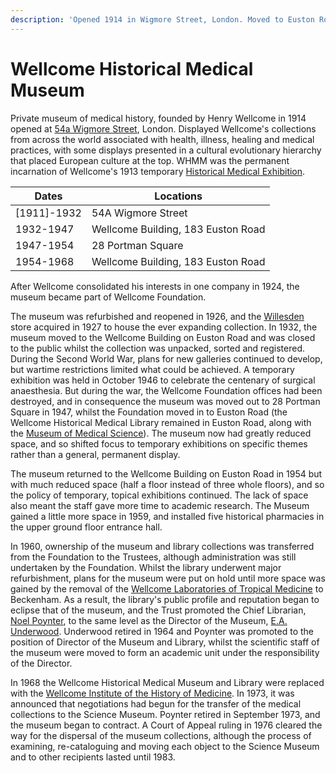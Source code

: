 ```yaml
---
description: 'Opened 1914 in Wigmore Street, London. Moved to Euston Road 1932, Portman Square 1947, and back to Euston Road from 1954.'
---
```


# Wellcome Historical Medical Museum

Private museum of medical history, founded by Henry Wellcome in 1914 opened at [54a Wigmore Street](places\wigmore-street.md), London. Displayed Wellcome's collections from across the world associated with health, illness, healing and medical practices, with some displays presented in a cultural evolutionary hierarchy that placed European culture at the top. WHMM was the permanent incarnation of Wellcome's 1913 temporary [Historical Medical Exhibition](hme.md).

Dates | Locations |
| --- | --- |
[1911]-1932 | 54A Wigmore Street |
1932-1947 | Wellcome Building, 183 Euston Road |
1947-1954 | 28 Portman Square |
1954-1968 | Wellcome Building, 183 Euston Road |

After Wellcome consolidated his interests in one company in 1924, the museum became part of Wellcome Foundation.

The museum was refurbished and reopened in 1926, and the [Willesden](places\willesden.md) store acquired in 1927 to house the ever expanding collection. In 1932, the museum moved to the Wellcome Building on Euston Road and was closed to the public whilst the collection was unpacked, sorted and registered. During the Second World War, plans for new galleries continued to develop, but wartime restrictions limited what could be achieved. A temporary exhibition was held in October 1946 to celebrate the centenary of surgical anaesthesia. But during the war, the Wellcome Foundation offices had been destroyed, and in consequence the museum was moved out to 28 Portman Square in 1947, whilst the Foundation moved in to Euston Road \(the Wellcome Historical Medical Library remained in Euston Road, along with the [Museum of Medical Science](wmms.md)\). The museum now had greatly reduced space, and so shifted focus to temporary exhibitions on specific themes rather than a general, permanent display.

The museum returned to the Wellcome Building on Euston Road in 1954 but with much reduced space \(half a floor instead of three whole floors\), and so the policy of temporary, topical exhibitions continued. The lack of space also meant the staff gave more time to academic research. The Museum gained a little more space in 1959, and installed five historical pharmacies in the upper ground floor entrance hall.

In 1960, ownership of the museum and library collections was transferred from the Foundation to the Trustees, although administration was still undertaken by the Foundation. Whilst the library underwent major refurbishment, plans for the museum were put on hold until more space was gained by the removal of the [Wellcome Laboratories of Tropical Medicine](wtrl.md) to Beckenham. As a result, the library's public profile and reputation began to eclipse that of the museum, and the Trust promoted the Chief Librarian, [Noel Poynter](people\alphabetical\poynter.md), to the same level as the Director of the Museum, [E.A. Underwood](people\alphabetical\underwood-ea.md). Underwood retired in 1964 and Poynter was promoted to the position of Director of the Museum and Library, whilst the scientific staff of the museum were moved to form an academic unit under the responsibility of the Director.

In 1968 the Wellcome Historical Medical Museum and Library were replaced with the [Wellcome Institute of the History of Medicine](wihm.md). In 1973, it was announced that negotiations had begun for the transfer of the medical collections to the Science Museum. Poynter retired in September 1973, and the museum began to contract. A Court of Appeal ruling in 1976 cleared the way for the dispersal of the museum collections, although the process of examining, re-cataloguing and moving each object to the Science Museum and to other recipients lasted until 1983. 
